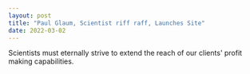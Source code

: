 ```yaml
---
layout: post
title: "Paul Glaum, Scientist riff raff, Launches Site"
date: 2022-03-02
---
```


Scientists must eternally strive to extend the reach of our clients' profit making capabilities. 
